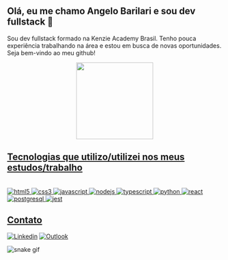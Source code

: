 ## Olá, eu me chamo Angelo Barilari e sou dev fullstack 👋
Sou dev fullstack formado na Kenzie Academy Brasil. Tenho pouca experiência trabalhando na área e estou em busca de novas oportunidades. Seja bem-vindo ao meu github!

<div align="center">
  <a href="https://github.com/angelobarilari">
    <img height="180em" src="https://github-readme-stats.vercel.app/api?username=angelobarilari&show_icons=true&theme=gruvbox&include_all_commits=true&count_private=true"/>
</div>

## Tecnologias que utilizo/utilizei nos meus estudos/trabalho

<div style="display: inline block"> <br />
    <img
      alt="html5"
      src="https://img.shields.io/badge/HTML5-E34F26?style=for-the-badge&logo=html5&logoColor=white" />
    <img
      alt="css3"
      src="https://img.shields.io/badge/CSS3-1572B6?style=for-the-badge&logo=css3&logoColor=white" />
    <img
      alt="javascript"
      src="https://img.shields.io/badge/JavaScript-F7DF1E?style=for-the-badge&logo=javascript&logoColor=black" />
    <img
      alt="nodejs"
      src="https://img.shields.io/badge/Node.js-43853D?style=for-the-badge&logo=node.js&logoColor=white" />
    <img
      alt="typescript"
      src="https://img.shields.io/badge/TypeScript-007ACC?style=for-the-badge&logo=typescript&logoColor=white" />
    <img
      alt="python"
      src="https://img.shields.io/badge/Python-14354C?style=for-the-badge&logo=python&logoColor=white" />
    <img
      alt="react"
      src="https://img.shields.io/badge/React-20232A?style=for-the-badge&logo=react&logoColor=61DAFB" />
    <img
      alt="postgresql"
      src="https://img.shields.io/badge/PostgreSQL-316192?style=for-the-badge&logo=postgresql&logoColor=white" />
    <img
      alt="jest"
      src="https://img.shields.io/badge/Jest-323330?style=for-the-badge&logo=Jest&logoColor=white" />
</div>

<!-- <div>
  https://github-readme-stats.vercel.app/api/top-langs/?username={username}&theme=blue-green
</div> -->

## Contato
[![Linkedin](https://img.shields.io/badge/LinkedIn-0077B5?style=for-the-badge&logo=linkedin&logoColor=white)](https://www.linkedin.com/in/angelobarilari/)
[![Outlook](https://img.shields.io/badge/Microsoft_Outlook-0078D4?style=for-the-badge&logo=microsoft-outlook&logoColor=white)](mailto:angelobarilari@outlook.com)

![snake gif](https://github.com/angelobarilari/angelobarilari/blob/output/github-contribution-grid-snake.svg)
